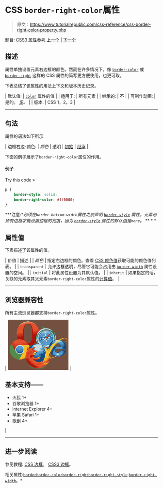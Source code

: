 # CSS `border-right-color`属性

> 原文：<https://www.tutorialrepublic.com/css-reference/css-border-right-color-property.php>

题目: [CSS3 属性参考](css3-properties.php) [上一个](css-border-right-property.php) | [下一个](css-border-right-style-property.php)

## 描述

属性单独设置元素右边框的颜色。然而在许多情况下，像 [`border-color`](css-border-color-property.php) 或 [`border-right`](css-border-right-property.php) 这样的 CSS 属性的简写更方便使用，也更可取。

下表总结了该属性的用法上下文和版本历史记录。

| 默认值: | [`color`](css-color-property.php) 属性的值 |
| 适用于: | 所有元素 |
| 继承的: | 不 |
| 可制作动画: | 是的。 [*见*](css-animatable-properties.php)*。* |
| 版本: | CSS 1，2，3 |

* * *

## 句法

属性的语法如下所示:

| 边框右边-颜色: | *颜色* &#124; 透明 &#124; [初始](../definitions.php#initial) &#124; [继承](../definitions.php#inherit) |

下面的例子展示了`border-right-color`属性的作用。

#### 例子

[Try this code »](../codelab.php?topic=css&file=border-right-color-property "Try this code using online Editor")

```css
p {
    border-style: solid;
    border-right-color: #ff0000;
}
```

 ***注意:**必须在`border-bottom-width`属性之前声明 [`border-style`](css-border-style-property.php) 属性。元素必须有边框才能设置边框的宽度，因为 [`border-style`](css-border-style-property.php) 属性的默认值是`none`。*  ** * *

## 属性值

下表描述了该属性的值。

| 价值 | 描述 |
| *颜色* | 指定右边框的颜色。查看 [CSS 颜色值](css-color-values.php)获取可能的颜色值列表。 |
| `transparent` | 允许边框透明，尽管它可能会占用由 [`border-width`](css-border-width-property.php) 属性设置的空间。 |
| `initial` | 将此属性设置为其默认值。 |
| `inherit` | 如果指定的话，关联的元素取其父元素`border-right-color`属性的[计算值](../definitions.php#computed-value)。 |

* * *

## 浏览器兼容性

所有主流浏览器都支持`border-right-color`属性。

| ![Browsers Icon](img/e9331123c77668c1832e541c2fca1002.png) | 

## 基本支持——

*   火狐 1+
*   谷歌浏览器 1+
*   Internet Explorer 4+
*   苹果 Safari 1+
*   歌剧 4+

 |

* * *

## 进一步阅读

参见教程: [CSS 边框](../css-tutorial/css-border.php)， [CSS3 边框](../css-tutorial/css3-border.php)。

相关属性:[`border`](css-border-property.php)[`border-color`](css-border-color-property.php)[`border-right`](css-border-right-property.php)[`border-right-style`](css-border-right-style-property.php)
[`border-right-width`](css-border-right-width-property.php)。*